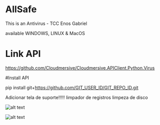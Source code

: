 # AllSafe

This is an Antivirus - TCC Enos Gabriel

available WINDOWS, LINUX & MacOS

# Link API

https://github.com/Cloudmersive/Cloudmersive.APIClient.Python.Virus

#Install API

pip install git+https://github.com/GIT_USER_ID/GIT_REPO_ID.git


Adicionar tela de suporte!!!!!
limpador de registros
limpeza de disco

![alt text](https://github.com/hun251/AllSafe/blob/main/img/all_safe_tela_principal_print.png)

![alt text](https://github.com/hun251/AllSafe/blob/main/img/all_safe_tela_tarefas_print.png)
